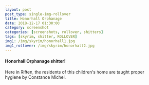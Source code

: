 ```yaml
---
layout: post
post_type: single-img-rollover
title: Honorhall Orphanage
date: 2018-12-17 01:30:00
category: screenshot
categories: [screenshots, rollover, shitters]
tags: [skyrim, shitter, ROLLOVER]
img1: /img/skyrim/honorhall1.jpg
img1_rollover: /img/skyrim/honorhall2.jpg
---
```

#### Honorhall Orphanage shitter!

Here in Riften, the residents of this children's home are taught proper hygiene by Constance Michel.
